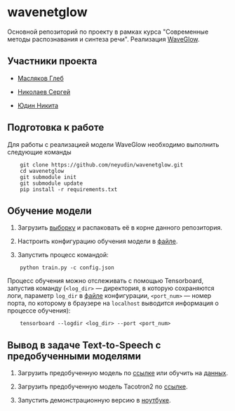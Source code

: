 # wavenetglow
Основной репозиторий по проекту в рамках курса "Современные методы распознавания и синтеза речи". Реализация [WaveGlow](https://arxiv.org/abs/1811.00002).

## Участники проекта

* [Масляков Глеб](https://github.com/glebmaslyak)

* [Николаев Сергей](https://github.com/corvin28)

* [Юдин Никита](https://github.com/neyudin)

## Подготовка к работе

Для работы с реализацией модели WaveGlow необходимо выполнить следующие команды

```
    git clone https://github.com/neyudin/wavenetglow.git
    cd wavenetglow
    git submodule init
    git submodule update
    pip install -r requirements.txt
```

## Обучение модели

1. Загрузить [выборку](https://mega.nz/#!OPwTQKCQ!cJAcqPS9hn705MeeI6JwRGPEtz39kjjGySGv2IN4xNE) и распаковать её в корне данного репозитория.

2. Настроить конфигурацию обучения модели в [файле](./config.json).

3. Запустить процесс командой:

```
    python train.py -c config.json
```

Процесс обучения можно отслеживать с помощью Tensorboard, запустив команду (`<log_dir>` — директория, в которую сохраняются логи, параметр `log_dir` в [файле](./config.json) конфигурации, `<port_num>` — номер порта, по которому в браузере на `localhost` выводится информация о процессе обучения):

```
    tensorboard --logdir <log_dir> --port <port_num>
```

## Вывод в задаче Text-to-Speech с предобученными моделями

1. Загрузить предобученную модель по [ссылке](https://mega.nz/#!CWpAiAQZ!CZuZ0rgTttqPKe3wrmH7_Cj9Neb0bvlYMrieKTXlKkw) или обучить на [данных](https://mega.nz/#!OPwTQKCQ!cJAcqPS9hn705MeeI6JwRGPEtz39kjjGySGv2IN4xNE).

2. Загрузить предобученную модель Tacotron2 по [ссылке](https://drive.google.com/file/d/1c5ZTuT7J08wLUoVZ2KkUs_VdZuJ86ZqA/view).

3. Запустить демонстрационную версию в [ноутбуке](./inference.ipynb).
